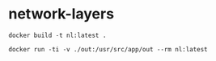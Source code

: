 network-layers
==============

`docker build -t nl:latest .`

`docker run -ti -v ./out:/usr/src/app/out --rm nl:latest`
